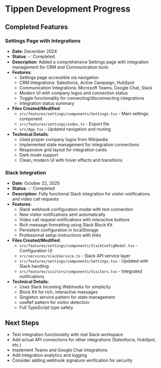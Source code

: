 # Tippen Development Progress

## Completed Features

### Settings Page with Integrations
- **Date**: December 2024
- **Status**: ✅ Completed
- **Description**: Added a comprehensive Settings page with integration management for CRM and Communication tools
- **Features**:
  - Settings page accessible via navigation
  - CRM Integrations: Salesforce, Active Campaign, HubSpot
  - Communication Integrations: Microsoft Teams, Google Chat, Slack
  - Modern UI with company logos and connection status
  - Toggle functionality for connecting/disconnecting integrations
  - Integration status summary
- **Files Created/Modified**:
  - `src/features/settings/components/Settings.tsx` - Main settings component
  - `src/features/settings/index.ts` - Export file
  - `src/App.tsx` - Updated navigation and routing
- **Technical Details**:
  - Used proper company logos from Wikipedia
  - Implemented state management for integration connections
  - Responsive grid layout for integration cards
  - Dark mode support
  - Clean, modern UI with hover effects and transitions

### Slack Integration
- **Date**: October 22, 2025
- **Status**: ✅ Completed
- **Description**: Fully functional Slack integration for visitor notifications and video call requests
- **Features**:
  - Slack webhook configuration modal with test connection
  - New visitor notifications sent automatically
  - Video call request notifications with interactive buttons
  - Rich message formatting using Slack Block Kit
  - Persistent configuration in localStorage
  - Professional setup instructions with links
- **Files Created/Modified**:
  - `src/features/settings/components/SlackConfigModal.tsx` - Configuration UI
  - `src/services/slackService.ts` - Slack API service layer
  - `src/features/settings/components/Settings.tsx` - Updated with Slack handling
  - `src/features/visitors/components/Visitors.tsx` - Integrated notifications
- **Technical Details**:
  - Uses Slack Incoming Webhooks for simplicity
  - Block Kit for rich, interactive messages
  - Singleton service pattern for state management
  - useRef pattern for visitor detection
  - Full TypeScript type safety

## Next Steps
- Test integration functionality with real Slack workspace
- Add actual API connections for other integrations (Salesforce, HubSpot, etc.)
- Implement Teams and Google Chat integrations
- Add integration analytics and logging
- Consider adding webhook signature verification for security
